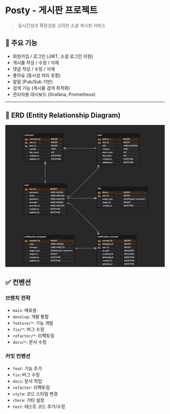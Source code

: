 # Posty - 게시판 프로젝트
> 실시간성과 확장성을 고려한 소셜 게시판 서비스

## 📌 주요 기능

- 회원가입 / 로그인 (JWT, 소셜 로그인 지원)
- 게시물 작성 / 수정 / 삭제
- 댓글 작성 / 수정 / 삭제
- 좋아요 (동시성 처리 포함)
- 알림 (Pub/Sub 기반)
- 검색 기능 (게시물 검색 최적화)
- 관리자용 대시보드 (Grafana, Prometheus)

---

## 🧩 ERD (Entity Relationship Diagram)

![Posty.png](img/Posty.png)

## ✅ 컨벤션

### 브랜치 전략

- `main`: 배포용
- `develop`: 개발 통합
- `feature/*`: 기능 개발
- `fix/*`: 버그 수정
- `refactor/*`: 리팩토링
- `docs/*`: 문서 수정

### 커밋 컨벤션

- `feat`: 기능 추가
- `fix`: 버그 수정
- `docs`: 문서 작업
- `refactor`: 리팩토링
- `style`: 코드 스타일 변경
- `chore`: 기타 설정
- `test`: 테스트 코드 추가/수정
